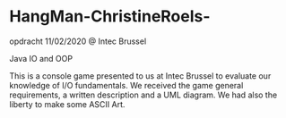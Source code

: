 # HangMan-ChristineRoels-
opdracht 11/02/2020 @ Intec Brussel

Java IO and OOP 

This is a console game presented to us at Intec Brussel to evaluate our knowledge of I/O fundamentals. 
We received the game general requirements, a written description and a UML diagram. 
We had also the liberty to make some ASCII Art.
